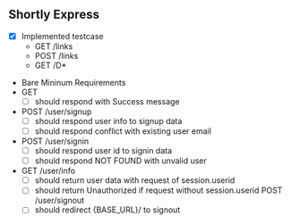 ## Shortly Express
- [x] Implemented testcase
  - GET /links
  - POST /links
  - GET /D*
<!-- mysql sever 실행 및 shortly database만들어주기, password 설정 -->

- Bare Mininum Requirements
- GET 
  - [ ] should respond with Success message
- POST /user/signup
  - [ ] should respond user info to signup data
  - [ ] should respond conflict with existing user email
-  POST /user/signin
   - [ ] should respond user id to signin data
   - [ ] should respond NOT FOUND with unvalid user
-   GET /user/info
    - [ ] should return user data with request of session.userid
    - [ ] should return Unauthorized if request without session.userid
    POST /user/signout
    - [ ] should redirect {BASE_URL}/ to signout

